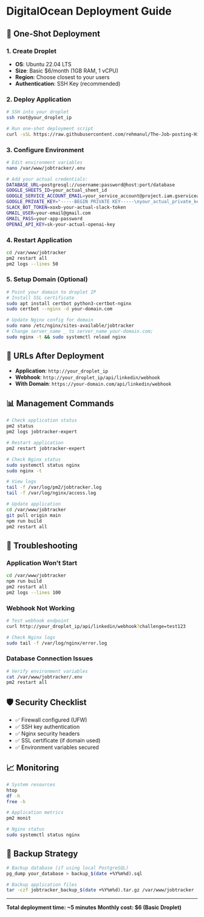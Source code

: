 # DigitalOcean Deployment Guide

## 🚀 One-Shot Deployment

### 1. Create Droplet
- **OS**: Ubuntu 22.04 LTS
- **Size**: Basic $6/month (1GB RAM, 1 vCPU)
- **Region**: Choose closest to your users
- **Authentication**: SSH Key (recommended)

### 2. Deploy Application
```bash
# SSH into your droplet
ssh root@your_droplet_ip

# Run one-shot deployment script
curl -sSL https://raw.githubusercontent.com/rehmanul/The-Job-posting-Hiring-Tracking-System/main/deploy-digitalocean.sh | bash
```

### 3. Configure Environment
```bash
# Edit environment variables
nano /var/www/jobtracker/.env

# Add your actual credentials:
DATABASE_URL=postgresql://username:password@host:port/database
GOOGLE_SHEETS_ID=your_actual_sheet_id
GOOGLE_SERVICE_ACCOUNT_EMAIL=your_service_account@project.iam.gserviceaccount.com
GOOGLE_PRIVATE_KEY="-----BEGIN PRIVATE KEY-----\nyour_actual_private_key\n-----END PRIVATE KEY-----\n"
SLACK_BOT_TOKEN=xoxb-your-actual-slack-token
GMAIL_USER=your-email@gmail.com
GMAIL_PASS=your-app-password
OPENAI_API_KEY=sk-your-actual-openai-key
```

### 4. Restart Application
```bash
cd /var/www/jobtracker
pm2 restart all
pm2 logs --lines 50
```

### 5. Setup Domain (Optional)
```bash
# Point your domain to droplet IP
# Install SSL certificate
sudo apt install certbot python3-certbot-nginx
sudo certbot --nginx -d your-domain.com

# Update Nginx config for domain
sudo nano /etc/nginx/sites-available/jobtracker
# Change server_name _ to server_name your-domain.com;
sudo nginx -t && sudo systemctl reload nginx
```

## 🔗 URLs After Deployment

- **Application**: `http://your_droplet_ip`
- **Webhook**: `http://your_droplet_ip/api/linkedin/webhook`
- **With Domain**: `https://your-domain.com/api/linkedin/webhook`

## 📊 Management Commands

```bash
# Check application status
pm2 status
pm2 logs jobtracker-expert

# Restart application
pm2 restart jobtracker-expert

# Check Nginx status
sudo systemctl status nginx
sudo nginx -t

# View logs
tail -f /var/log/pm2/jobtracker.log
tail -f /var/log/nginx/access.log

# Update application
cd /var/www/jobtracker
git pull origin main
npm run build
pm2 restart all
```

## 🔧 Troubleshooting

### Application Won't Start
```bash
cd /var/www/jobtracker
npm run build
pm2 restart all
pm2 logs --lines 100
```

### Webhook Not Working
```bash
# Test webhook endpoint
curl http://your_droplet_ip/api/linkedin/webhook?challenge=test123

# Check Nginx logs
sudo tail -f /var/log/nginx/error.log
```

### Database Connection Issues
```bash
# Verify environment variables
cat /var/www/jobtracker/.env
pm2 restart all
```

## 🛡️ Security Checklist

- ✅ Firewall configured (UFW)
- ✅ SSH key authentication
- ✅ Nginx security headers
- ✅ SSL certificate (if domain used)
- ✅ Environment variables secured

## 📈 Monitoring

```bash
# System resources
htop
df -h
free -h

# Application metrics
pm2 monit

# Nginx status
sudo systemctl status nginx
```

## 🔄 Backup Strategy

```bash
# Backup database (if using local PostgreSQL)
pg_dump your_database > backup_$(date +%Y%m%d).sql

# Backup application files
tar -czf jobtracker_backup_$(date +%Y%m%d).tar.gz /var/www/jobtracker
```

---

**Total deployment time: ~5 minutes**
**Monthly cost: $6 (Basic Droplet)**